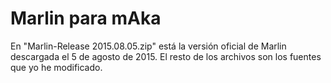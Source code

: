 # Marlin para mAka
En "Marlin-Release 2015.08.05.zip" está la versión oficial de Marlin descargada el 5 de agosto de 2015.
El resto de los archivos son los fuentes que yo he modificado.
